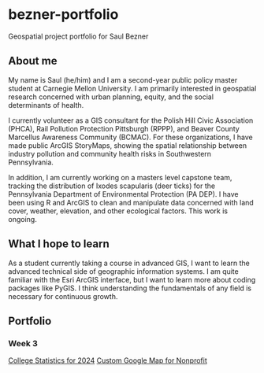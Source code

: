 # bezner-portfolio
Geospatial project portfolio for Saul Bezner

## About me 
My name is Saul (he/him) and I am a second-year public policy master student at Carnegie Mellon University. I am primarily interested in geospatial research concerned with urban planning, equity, and the social determinants of health.

I currently volunteer as a GIS consultant for the Polish Hill Civic Association (PHCA), Rail Pollution Protection Pittsburgh (RPPP), and Beaver County Marcellus Awareness Community (BCMAC). For these organizations, I have made public ArcGIS StoryMaps, showing the spatial relationship between industry pollution and community health risks in Southwestern Pennsylvania.

In addition, I am currently working on a masters level capstone team, tracking the distribution of Ixodes scapularis (deer ticks) for the Pennsylvania Department of Environmental Protection (PA DEP). I have been using R and ArcGIS to clean and manipulate data concerned with land cover, weather, elevation, and other ecological factors. This work is ongoing.

## What I hope to learn
As a student currently taking a course in advanced GIS, I want to learn the advanced technical side of geographic information systems. I am quite familiar with the Esri ArcGIS interface, but I want to learn more about coding packages like PyGIS. I think understanding the fundamentals of any field is necessary for continuous growth.

## Portfolio
### Week 3
 [College Statistics for 2024](NewInsights.md)
 [Custom Google Map for Nonprofit](GoogleMap-JSON.txt)
